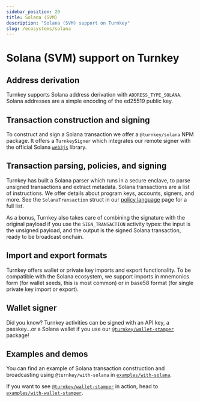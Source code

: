 ```yaml
---
sidebar_position: 20
title: Solana (SVM)
description: "Solana (SVM) support on Turnkey"
slug: /ecosystems/solana
---
```


# Solana (SVM) support on Turnkey

## Address derivation

Turnkey supports Solana address derivation with `ADDRESS_TYPE_SOLANA`. Solana addresses are a simple encoding of the ed25519 public key.

## Transaction construction and signing

To construct and sign a Solana transaction we offer a `@turnkey/solana` NPM package. It offers a `TurnkeySigner` which integrates our remote signer with the official Solana [`web3js`](https://solana-labs.github.io/solana-web3.js/) library.

## Transaction parsing, policies, and signing

Turnkey has built a Solana parser which runs in a secure enclave, to parse unsigned transactions and extract metadata. Solana transactions are a list of instructions. We offer details about program keys, accounts, signers, and more. See the `SolanaTransaction` struct in our [policy language](../concepts/policy-management/Policy-language.md) page for a full list.

As a bonus, Turnkey also takes care of combining the signature with the original payload if you use the `SIGN_TRANSACTION` activity types: the input is the unsigned payload, and the output is the signed Solana transaction, ready to be broadcast onchain.

## Import and export formats

Turnkey offers wallet or private key imports and export functionality. To be compatible with the Solana ecosystem, we support imports in mnemonics form (for wallet seeds, this is most common) or in base58 format (for single private key import or export).

## Wallet signer

Did you know? Turnkey activities can be signed with an API key, a passkey...or a Solana wallet if you use our [`@turnkey/wallet-stamper`](https://www.npmjs.com/package/@turnkey/wallet-stamper) package!

## Examples and demos

You can find an example of Solana transaction construction and broadcasting using `@turnkey/with-solana` in [`examples/with-solana`](https://github.com/tkhq/sdk/tree/main/examples/with-solana).

If you want to see [`@turnkey/wallet-stamper`](https://www.npmjs.com/package/@turnkey/wallet-stamper) in action, head to [`examples/with-wallet-stamper`](https://github.com/tkhq/sdk/tree/main/examples/with-wallet-stamper).
